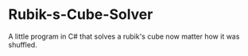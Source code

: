 # Rubik-s-Cube-Solver
A little program in C# that solves a rubik's cube now matter how it was shuffled.
